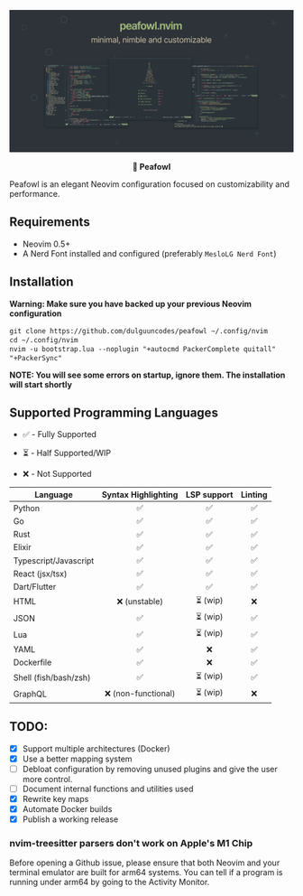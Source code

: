 ![peafowl's official banner](https://raw.githubusercontent.com/dulguuncodes/peafowl.nvim/main/img/banner.png)

<p align="center">
<strong>🦚 Peafowl</strong>
</p>

Peafowl is an elegant Neovim configuration focused on customizability and performance.

## Requirements

- Neovim 0.5+
- A Nerd Font installed and configured (preferably `MesloLG Nerd Font`)

## Installation

**Warning: Make sure you have backed up your previous Neovim configuration**

```
git clone https://github.com/dulguuncodes/peafowl ~/.config/nvim
cd ~/.config/nvim
nvim -u bootstrap.lua --noplugin "+autocmd PackerComplete quitall" "+PackerSync"
```

**NOTE: You will see some errors on startup, ignore them. The installation will
start shortly**

## Supported Programming Languages

- ✅ - Fully Supported

- ⏳ - Half Supported/WIP

- ❌ - Not Supported

|        Language        |     Syntax Highlighting    | LSP support | Linting |
| ---------------------- | :------------------------: | :---------: | :-----: |
| Python                 |      ✅                    | ✅          | ✅      |
| Go                     |      ✅                    | ✅          | ✅      |
| Rust                   |      ✅                    | ✅          | ✅      |
| Elixir                 |      ✅                    | ✅          | ✅      |
| Typescript/Javascript  |      ✅                    | ✅          | ✅      |
| React (jsx/tsx)        |      ✅                    | ✅          | ✅      |
| Dart/Flutter           |      ✅                    | ✅          | ✅      |
| HTML                   |      ❌ (unstable)         | ⏳ (wip)    | ❌      |
| JSON                   |      ✅                    | ⏳ (wip)    | ✅      |
| Lua                    |      ✅                    | ⏳ (wip)    | ✅      |
| YAML                   |      ✅                    | ❌          | ✅      |
| Dockerfile             |      ✅                    | ❌          | ✅      |
| Shell (fish/bash/zsh)  |      ✅                    | ⏳ (wip)    | ✅      |
| GraphQL                |      ❌ (non-functional)   | ⏳ (wip)    | ❌      |

## TODO:

- [x] Support multiple architectures (Docker)
- [x] Use a better mapping system
- [ ] Debloat configuration by removing unused plugins and give the user more control.
- [ ] Document internal functions and utilities used
- [x] Rewrite key maps
- [x] Automate Docker builds
- [x] Publish a working release

### nvim-treesitter parsers don't work on Apple's M1 Chip

Before opening a Github issue, please ensure that both Neovim and your terminal
emulator are built for arm64 systems. You can tell if a program is running under
arm64 by going to the Activity Monitor.

